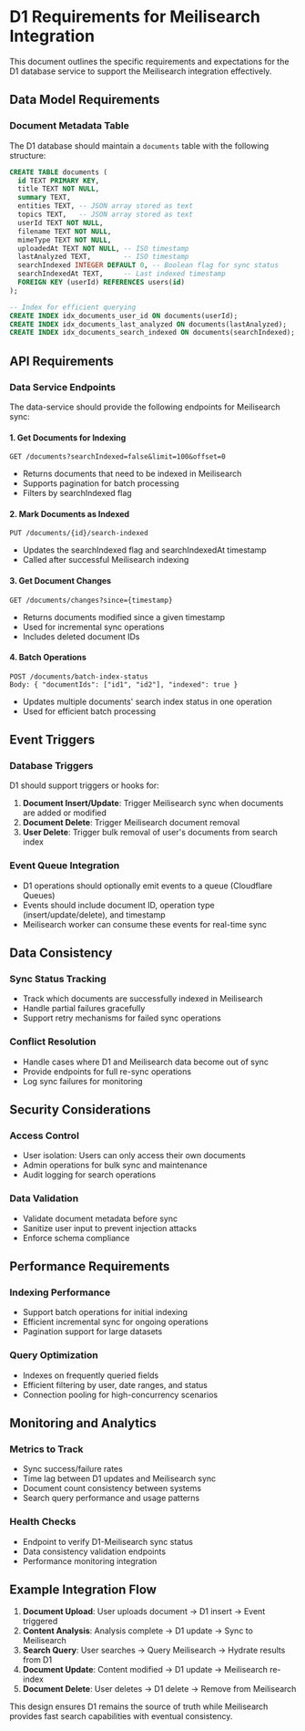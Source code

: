 # D1 Requirements for Meilisearch Integration

This document outlines the specific requirements and expectations for the D1 database service to support the Meilisearch integration effectively.

## Data Model Requirements

### Document Metadata Table
The D1 database should maintain a `documents` table with the following structure:

```sql
CREATE TABLE documents (
  id TEXT PRIMARY KEY,
  title TEXT NOT NULL,
  summary TEXT,
  entities TEXT, -- JSON array stored as text
  topics TEXT,   -- JSON array stored as text
  userId TEXT NOT NULL,
  filename TEXT NOT NULL,
  mimeType TEXT NOT NULL,
  uploadedAt TEXT NOT NULL, -- ISO timestamp
  lastAnalyzed TEXT,        -- ISO timestamp
  searchIndexed INTEGER DEFAULT 0, -- Boolean flag for sync status
  searchIndexedAt TEXT,     -- Last indexed timestamp
  FOREIGN KEY (userId) REFERENCES users(id)
);

-- Index for efficient querying
CREATE INDEX idx_documents_user_id ON documents(userId);
CREATE INDEX idx_documents_last_analyzed ON documents(lastAnalyzed);
CREATE INDEX idx_documents_search_indexed ON documents(searchIndexed);
```

## API Requirements

### Data Service Endpoints
The data-service should provide the following endpoints for Meilisearch sync:

#### 1. Get Documents for Indexing
```
GET /documents?searchIndexed=false&limit=100&offset=0
```
- Returns documents that need to be indexed in Meilisearch
- Supports pagination for batch processing
- Filters by searchIndexed flag

#### 2. Mark Documents as Indexed
```
PUT /documents/{id}/search-indexed
```
- Updates the searchIndexed flag and searchIndexedAt timestamp
- Called after successful Meilisearch indexing

#### 3. Get Document Changes
```
GET /documents/changes?since={timestamp}
```
- Returns documents modified since a given timestamp
- Used for incremental sync operations
- Includes deleted document IDs

#### 4. Batch Operations
```
POST /documents/batch-index-status
Body: { "documentIds": ["id1", "id2"], "indexed": true }
```
- Updates multiple documents' search index status in one operation
- Used for efficient batch processing

## Event Triggers

### Database Triggers
D1 should support triggers or hooks for:

1. **Document Insert/Update**: Trigger Meilisearch sync when documents are added or modified
2. **Document Delete**: Trigger Meilisearch document removal
3. **User Delete**: Trigger bulk removal of user's documents from search index

### Event Queue Integration
- D1 operations should optionally emit events to a queue (Cloudflare Queues)
- Events should include document ID, operation type (insert/update/delete), and timestamp
- Meilisearch worker can consume these events for real-time sync

## Data Consistency

### Sync Status Tracking
- Track which documents are successfully indexed in Meilisearch
- Handle partial failures gracefully
- Support retry mechanisms for failed sync operations

### Conflict Resolution
- Handle cases where D1 and Meilisearch data become out of sync
- Provide endpoints for full re-sync operations
- Log sync failures for monitoring

## Security Considerations

### Access Control
- User isolation: Users can only access their own documents
- Admin operations for bulk sync and maintenance
- Audit logging for search operations

### Data Validation
- Validate document metadata before sync
- Sanitize user input to prevent injection attacks
- Enforce schema compliance

## Performance Requirements

### Indexing Performance
- Support batch operations for initial indexing
- Efficient incremental sync for ongoing operations
- Pagination support for large datasets

### Query Optimization
- Indexes on frequently queried fields
- Efficient filtering by user, date ranges, and status
- Connection pooling for high-concurrency scenarios

## Monitoring and Analytics

### Metrics to Track
- Sync success/failure rates
- Time lag between D1 updates and Meilisearch sync
- Document count consistency between systems
- Search query performance and usage patterns

### Health Checks
- Endpoint to verify D1-Meilisearch sync status
- Data consistency validation endpoints
- Performance monitoring integration

## Example Integration Flow

1. **Document Upload**: User uploads document → D1 insert → Event triggered
2. **Content Analysis**: Analysis complete → D1 update → Sync to Meilisearch
3. **Search Query**: User searches → Query Meilisearch → Hydrate results from D1
4. **Document Update**: Content modified → D1 update → Meilisearch re-index
5. **Document Delete**: User deletes → D1 delete → Remove from Meilisearch

This design ensures D1 remains the source of truth while Meilisearch provides fast search capabilities with eventual consistency.
